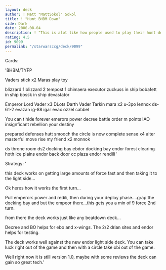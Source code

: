 ```yaml
---
layout: deck
author: ! Matt "MattSokol" Sokol
title: ! "Hunt BHBM Down"
side: Dark
date: 2000-08-04
description: ! "This is alot like how people used to play their hunt down deck, but uses the new BHBM."
rating: 4.5
id: 9099
permalink: "/starwarsccg/deck/9099"
---
```

Cards: 

'BHBM/TYFP

Vaders stick x2
Maras play toy

blizzard 1
blizzard 2
tempost 1
chimaera
executor
zuckuss in ship
bobafett in ship
bossk in ship
devastator

Emperor
Lord Vader x3
DLots
Darth Vader
Tarkin
mara x2
u-3po
lennox
ds-61-2
evazan
ig-88
igar
evax
ozzel
cabbel

You can t hide forever
emerors power
decree
battle order
m points
IAO
insignficant rebellion
your destiny

prepared defenses
hutt smooch
the circle is now complete
sense x4
alter
masterful move
rise my friend x2
monnok

ds throne room
ds2 docking bay
ebdor docking bay
endor forest clearing
hoth ice plains
endor back door
cc plaza
endor
rendili
'

Strategy: '

this deck works on getting large amounts of force fast and then taking it to the light side...

Ok heres how it works the first turn...

Pull emperors power and redili, then during your deploy phase....grap the docking bay and but the empeor there...this gets you a min of 9 force 2nd turn.

from there the deck works just like any beatdown deck...

Decree and BO helps for ebo and x-wings.
The 2/2 drian sites and endor helps for testing.

The deck works well against the new endor light side deck. You can take luck right out of the game and then with a circle take obi out of the game.

Well right now it is still version 1.0, maybe with some reviews the deck can gain so great tech.'
